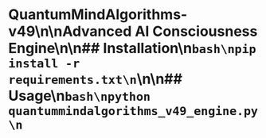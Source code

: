 # QuantumMindAlgorithms-v49\n\nAdvanced AI Consciousness Engine\n\n## Installation\n```bash\npip install -r requirements.txt\n```\n\n## Usage\n```bash\npython quantummindalgorithms_v49_engine.py\n```